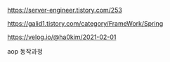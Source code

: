https://server-engineer.tistory.com/253



https://galid1.tistory.com/category/FrameWork/Spring


https://velog.io/@ha0kim/2021-02-01


aop 동작과정
